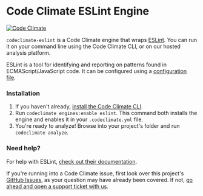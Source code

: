 # Code Climate ESLint Engine

[![Code Climate](https://codeclimate.com/github/codeclimate/codeclimate-eslint/badges/gpa.svg)](https://codeclimate.com/github/codeclimate/codeclimate-eslint)

`codeclimate-eslint` is a Code Climate engine that wraps [ESLint](https://github.com/eslint/eslint). You can run it on your command line using the Code Climate CLI, or on our hosted analysis platform.

ESLint is a tool for identifying and reporting on patterns found in ECMAScript/JavaScript code. It can be configured using a [configuration file](https://github.com/eslint/eslint#usage).

### Installation

1. If you haven't already, [install the Code Climate CLI](https://github.com/codeclimate/codeclimate).
2. Run `codeclimate engines:enable eslint`. This command both installs the engine and enables it in your `.codeclimate.yml` file.
3. You're ready to analyze! Browse into your project's folder and run `codeclimate analyze`.

### Need help?

For help with ESLint, [check out their documentation](https://github.com/eslint/eslint).

If you're running into a Code Climate issue, first look over this project's [GitHub Issues](https://github.com/codeclimate/codeclimate-eslint/issues), as your question may have already been covered. If not, [go ahead and open a support ticket with us](https://codeclimate.com/help).

